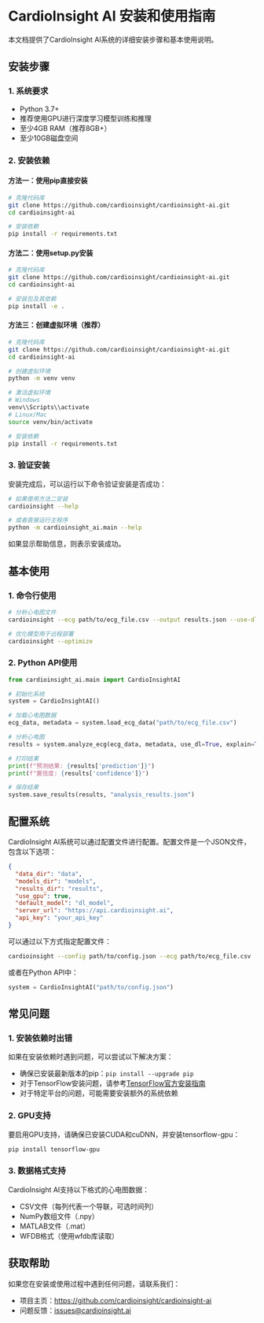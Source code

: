 # CardioInsight AI 安装和使用指南

本文档提供了CardioInsight AI系统的详细安装步骤和基本使用说明。

## 安装步骤

### 1. 系统要求

- Python 3.7+
- 推荐使用GPU进行深度学习模型训练和推理
- 至少4GB RAM（推荐8GB+）
- 至少10GB磁盘空间

### 2. 安装依赖

#### 方法一：使用pip直接安装

```bash
# 克隆代码库
git clone https://github.com/cardioinsight/cardioinsight-ai.git
cd cardioinsight-ai

# 安装依赖
pip install -r requirements.txt
```

#### 方法二：使用setup.py安装

```bash
# 克隆代码库
git clone https://github.com/cardioinsight/cardioinsight-ai.git
cd cardioinsight-ai

# 安装包及其依赖
pip install -e .
```

#### 方法三：创建虚拟环境（推荐）

```bash
# 克隆代码库
git clone https://github.com/cardioinsight/cardioinsight-ai.git
cd cardioinsight-ai

# 创建虚拟环境
python -m venv venv

# 激活虚拟环境
# Windows
venv\\Scripts\\activate
# Linux/Mac
source venv/bin/activate

# 安装依赖
pip install -r requirements.txt
```

### 3. 验证安装

安装完成后，可以运行以下命令验证安装是否成功：

```bash
# 如果使用方法二安装
cardioinsight --help

# 或者直接运行主程序
python -m cardioinsight_ai.main --help
```

如果显示帮助信息，则表示安装成功。

## 基本使用

### 1. 命令行使用

```bash
# 分析心电图文件
cardioinsight --ecg path/to/ecg_file.csv --output results.json --use-dl --explain

# 优化模型用于远程部署
cardioinsight --optimize
```

### 2. Python API使用

```python
from cardioinsight_ai.main import CardioInsightAI

# 初始化系统
system = CardioInsightAI()

# 加载心电图数据
ecg_data, metadata = system.load_ecg_data("path/to/ecg_file.csv")

# 分析心电图
results = system.analyze_ecg(ecg_data, metadata, use_dl=True, explain=True)

# 打印结果
print(f"预测结果: {results['prediction']}")
print(f"置信度: {results['confidence']}")

# 保存结果
system.save_results(results, "analysis_results.json")
```

## 配置系统

CardioInsight AI系统可以通过配置文件进行配置。配置文件是一个JSON文件，包含以下选项：

```json
{
  "data_dir": "data",
  "models_dir": "models",
  "results_dir": "results",
  "use_gpu": true,
  "default_model": "dl_model",
  "server_url": "https://api.cardioinsight.ai",
  "api_key": "your_api_key"
}
```

可以通过以下方式指定配置文件：

```bash
cardioinsight --config path/to/config.json --ecg path/to/ecg_file.csv
```

或者在Python API中：

```python
system = CardioInsightAI("path/to/config.json")
```

## 常见问题

### 1. 安装依赖时出错

如果在安装依赖时遇到问题，可以尝试以下解决方案：

- 确保已安装最新版本的pip：`pip install --upgrade pip`
- 对于TensorFlow安装问题，请参考[TensorFlow官方安装指南](https://www.tensorflow.org/install)
- 对于特定平台的问题，可能需要安装额外的系统依赖

### 2. GPU支持

要启用GPU支持，请确保已安装CUDA和cuDNN，并安装tensorflow-gpu：

```bash
pip install tensorflow-gpu
```

### 3. 数据格式支持

CardioInsight AI支持以下格式的心电图数据：

- CSV文件（每列代表一个导联，可选时间列）
- NumPy数组文件（.npy）
- MATLAB文件（.mat）
- WFDB格式（使用wfdb库读取）

## 获取帮助

如果您在安装或使用过程中遇到任何问题，请联系我们：

- 项目主页：https://github.com/cardioinsight/cardioinsight-ai
- 问题反馈：issues@cardioinsight.ai


